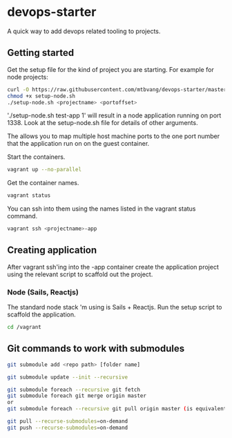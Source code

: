 # devops-starter

A quick way to add devops related tooling to projects. 

## Getting started

Get the setup file for the kind of project you are starting. For example for node projects:

```sh
curl -O https://raw.githubusercontent.com/mtbvang/devops-starter/master/setup-node.sh
chmod +x setup-node.sh
./setup-node.sh <projectname> <portoffset>
```

'./setup-node.sh test-app 1' will result in a node application running on port 1338. Look at the setup-node.sh file for details of other arguments. 

The <portoffset> allows you to map multiple host machine ports to the one port number that the application run on on the guest container.

Start the containers.

```sh
vagrant up --no-parallel
```

Get the container names.

```sh
vagrant status
```

You can ssh into them using the names listed in the vagrant status command.

```sh
vagrant ssh <projectname>-app
```

## Creating application

After vagrant ssh'ing into the <projectname>-app container create the application project using the relevant script to scaffold out the project.

### Node (Sails, Reactjs)

The standard node stack 'm using is Sails + Reactjs. Run the setup script to scaffold the application.

```sh
cd /vagrant
```


## Git commands to work with submodules
  
```sh
git submodule add <repo path> [folder name]

git submodule update --init --recursive

git submodule foreach --recursive git fetch
git submodule foreach git merge origin master
or
git submodule foreach --recursive git pull origin master (is equivalent to a fetch and then merge)

git pull --recurse-submodules=on-demand
git push --recurse-submodules=on-demand
```

